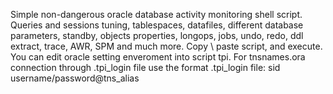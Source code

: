 Simple non-dangerous oracle database activity monitoring shell script. Queries and sessions tuning, tablespaces, datafiles, different database parameters, standby, objects properties, longops, jobs, undo, redo, ddl extract, trace, AWR, SPM and much more. Copy \ paste script, and execute. You can edit oracle setting enveroment into script tpi.
For tnsnames.ora connection through .tpi_login file use the format .tpi_login file: sid username/password@tns_alias

